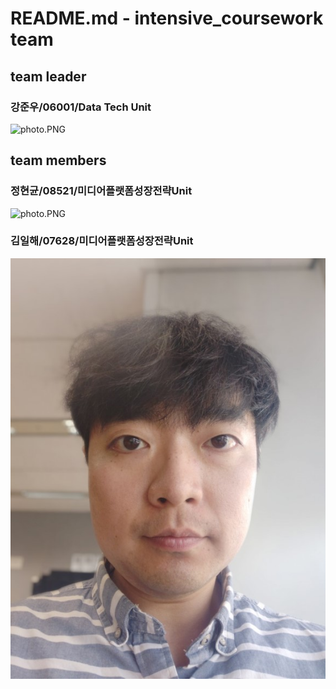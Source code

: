 # README.md - intensive_coursework team 

## team leader
### 강준우/06001/Data Tech Unit
![photo.PNG](https://user-images.githubusercontent.com/13538118/56180758-b4922f80-6045-11e9-85f2-715ec0d9bf77.jpg)

## team members
### 정현균/08521/미디어플랫폼성장전략Unit
![photo.PNG](https://github.com/thiago9909/data_ingest/blob/master/photo.jpg?raw=true)

### 김일해/07628/미디어플랫폼성장전략Unit
![photo.PNG](https://github.com/skrlalfo/nosql/blob/master/IMG_20190520_125323.jpg?raw=true)
